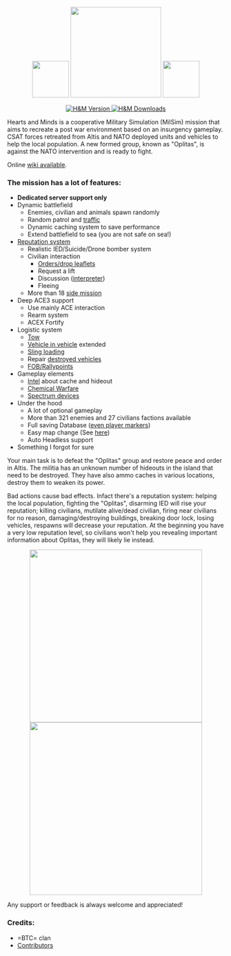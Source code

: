 <p align="center">
    <img src="https://data.bistudio.com/assets/img/badges/medal/MWFMP.png" width="85">
    <img src="http://www.armaholic.com/datas/users/btc_revive_a3_4.png" width="210">
    <img src="https://data.bistudio.com/assets/img/badges/medal/MWFMP.png" width="85">
</p>

<p align="center">
    <a href="https://github.com/Vdauphin/HeartsAndMinds/releases/tag/1.21">
        <img src="https://img.shields.io/badge/Version-1.21-blue.svg?style=flat-square" alt="H&M Version">
    </a>
    <a href="https://somsubhra.github.io/github-release-stats/?username=vdauphin&repository=HeartsAndMinds&page=1&per_page=300">
        <img src="https://img.shields.io/github/downloads/Vdauphin/HeartsAndMinds/total.svg?style=flat-square&label=Downloads" alt="H&M Downloads">
    </a>
</p>

Hearts and Minds is a cooperative Military Simulation (MilSim) mission that aims to recreate a post war environment based on an insurgency gameplay.
CSAT forces retreated from Altis and NATO deployed units and vehicles to help the local population.
A new formed group, known as "Oplitas", is against the NATO intervention and is ready to fight.

Online [wiki available](http://vdauphin.github.io/HeartsAndMinds/).

### The mission has a lot of features:

- **Dedicated server support only**
- Dynamic battlefield
    - Enemies, civilian and animals spawn randomly
    - Random patrol and [traffic](http://vdauphin.github.io/HeartsAndMinds/InGame-documentation#traffic)
    - Dynamic caching system to save performance
    - Extend battlefield to sea (you are not safe on sea!)
- [Reputation system](http://vdauphin.github.io/HeartsAndMinds/InGame-documentation#reputation)
    - Realistic IED/Suicide/Drone bomber system
    - Civilian interaction
        - [Orders/drop leaflets](http://vdauphin.github.io/HeartsAndMinds/InGame-documentation#civil-orders)
        - Request a lift
        - Discussion ([interpreter](http://vdauphin.github.io/HeartsAndMinds/InGame-documentation#intel))
        - Fleeing
    - More than 18 [side mission](http://vdauphin.github.io/HeartsAndMinds/InGame-documentation#side-mission)
- Deep ACE3 support
    - Use mainly ACE interaction
    - Rearm system
    - ACEX Fortify
- Logistic system
    - [Tow](http://vdauphin.github.io/HeartsAndMinds/InGame-documentation#towing-system)
    - [Vehicle in vehicle](http://vdauphin.github.io/HeartsAndMinds/InGame-documentation#towing-system) extended
    - [Sling loading](http://vdauphin.github.io/HeartsAndMinds/InGame-documentation#sling-loading)
    - Repair [destroyed vehicles](http://vdauphin.github.io/HeartsAndMinds/InGame-documentation#respawn)
    - [FOB/Rallypoints](http://vdauphin.github.io/HeartsAndMinds/InGame-documentation#fobrallypoint)
- Gameplay elements
    - [Intel](http://vdauphin.github.io/HeartsAndMinds/InGame-documentation#intel) about cache and hideout
    - [Chemical Warfare](http://vdauphin.github.io/HeartsAndMinds/InGame-documentation#chemical-warfare)
    - [Spectrum devices](http://vdauphin.github.io/HeartsAndMinds/InGame-documentation#spectrum-devices)
- Under the hood
    - A lot of optional gameplay
    - More than 321 enemies and 27 civilians factions available
    - Full saving Database ([even player markers](http://vdauphin.github.io/HeartsAndMinds/InGame-documentation#headless--database))
    - Easy map change (See [here](http://vdauphin.github.io/HeartsAndMinds/Change-MAP-of-Hearts-and-Minds))
    - Auto Headless support
- Something I forgot for sure


Your main task is to defeat the "Oplitas" group and restore peace and order in Altis.
The militia has an unknown number of hideouts in the island that need to be destroyed.
They have also ammo caches in various locations, destroy them to weaken its power.

Bad actions cause bad effects.
Infact there's a reputation system: helping the local population, fighting the "Oplitas", disarming IED will rise your reputation; killing civilians, mutilate alive/dead civilian, firing near civilians for no reason, damaging/destroying buildings, breaking door lock, losing vehicles, respawns will decrease your reputation.
At the beginning you have a very low reputation level, so civilians won't help you revealing important information about Oplitas, they will likely lie instead.

<p align="center">
    <img src="https://user-images.githubusercontent.com/14364400/28997116-bfcec8a6-7a0d-11e7-911f-b52edb841ae3.png" width="400">
    <img src="https://user-images.githubusercontent.com/14364400/29193966-d8306378-7e27-11e7-97cb-df76dfc08e53.png" width="400">
</p>

Any support or feedback is always welcome and appreciated!

### Credits:
- =BTC= clan
- [Contributors](https://github.com/Vdauphin/HeartsAndMinds/graphs/contributors)
